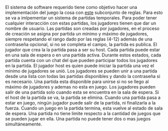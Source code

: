 El sistema de software requerido tiene como objetivo hacer una implementación del juego la cosa con [este](https://famaf.aulavirtual.unc.edu.ar/pluginfile.php/27371/mod_resource/content/1/Reglas%20del%20Juego_%20La%20Cosa.pdf) subconjunto de reglas. Para esto se va a imlpementar un sistema de partidas temporales. Para poder tener cualquier interacción con estas partidas, los jugadores tienen que dar un nombre de usuario. Las partidas son creadas por jugadores, en el proceso de creación se asigna por partida un mínimo y máximo de jugadores, siempre respetando el rango dado por las reglas (4-12) además de una contraseña opcional, si no se completa el campo, la partida es publica. El jugador que crea la la partida pasa a ser su host. Cada partida puede estar en una sala de espera o en una partida activa. Durante estos estados, cada partida cuenta con un chat del que pueden participar todos los jugadores en la partida. El jugador host es quien puede iniciar la partida una vez el mínimo de jugadores se unió. Los jugadores se pueden unir a una partida desde una lista con todas las partidas disponibles y dando la contraseña si es necesario. Una partida esta disponible para unirse si no se llego al máximo de jugadores y ademas no esta en juego. Los jugadores pueden salir de una partida solo cuando esta se encuentra en la sala de espera. Si el host de la partida se va, la partida se elimina. Cuando una partida pasa a estar en juego, ningún jugador puede salir de la partida, ni finalizarla a la fuerza. Cuando un juego en la partida termina, esta vuelve al estado de sala de espera. Una partida no tiene limite respecto a la cantidad de juegos que se pueden jugar en ella. Una partida no puede tener dos o mas juegos simultáneamente. 